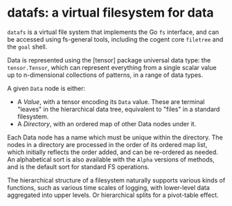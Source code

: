 # datafs: a virtual filesystem for data

`datafs` is a virtual file system that implements the Go `fs` interface, and can be accessed using fs-general tools, including the cogent core `filetree` and the `goal` shell.

Data is represented using the [tensor] package universal data type: the `tensor.Tensor`, which can represent everything from a single scalar value up to n-dimensional collections of patterns, in a range of data types.

A given `Data` node is either:
* A _Value_, with a tensor encoding its `Data` value. These are terminal "leaves" in the hierarchical data tree, equivalent to "files" in a standard filesystem.
* A _Directory_, with an ordered map of other Data nodes under it.

Each Data node has a name which must be unique within the directory. The nodes in a directory are processed in the order of its ordered map list, which initially reflects the order added, and can be re-ordered as needed.  An alphabetical sort is also available with the `Alpha` versions of methods, and is the default sort for standard FS operations.

The hierarchical structure of a filesystem naturally supports various kinds of functions, such as various time scales of logging, with lower-level data aggregated into upper levels.  Or hierarchical splits for a pivot-table effect.


